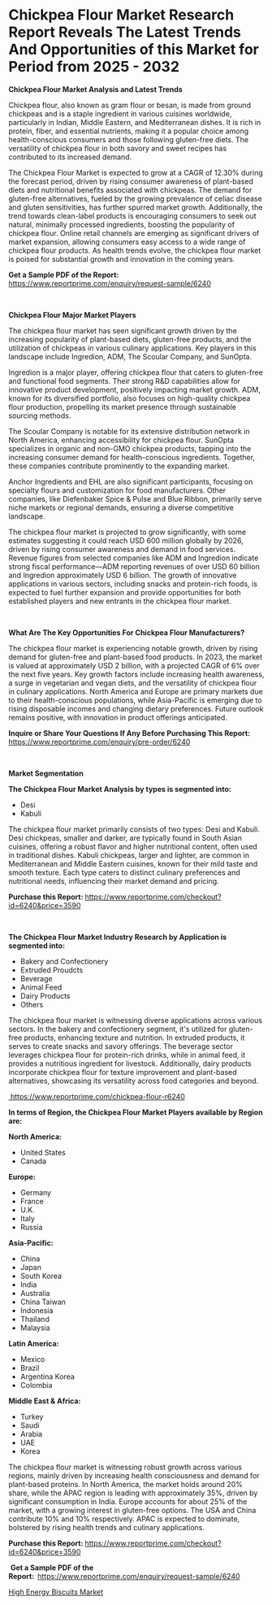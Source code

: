 <p><h1>Chickpea Flour Market Research Report Reveals The Latest Trends And Opportunities of this Market for Period from 2025 - 2032</h1></p><p><strong>Chickpea Flour Market Analysis and Latest Trends</strong></p>
<p><p>Chickpea flour, also known as gram flour or besan, is made from ground chickpeas and is a staple ingredient in various cuisines worldwide, particularly in Indian, Middle Eastern, and Mediterranean dishes. It is rich in protein, fiber, and essential nutrients, making it a popular choice among health-conscious consumers and those following gluten-free diets. The versatility of chickpea flour in both savory and sweet recipes has contributed to its increased demand.</p><p>The Chickpea Flour Market is expected to grow at a CAGR of 12.30% during the forecast period, driven by rising consumer awareness of plant-based diets and nutritional benefits associated with chickpeas. The demand for gluten-free alternatives, fueled by the growing prevalence of celiac disease and gluten sensitivities, has further spurred market growth. Additionally, the trend towards clean-label products is encouraging consumers to seek out natural, minimally processed ingredients, boosting the popularity of chickpea flour. Online retail channels are emerging as significant drivers of market expansion, allowing consumers easy access to a wide range of chickpea flour products. As health trends evolve, the chickpea flour market is poised for substantial growth and innovation in the coming years.</p></p>
<p><strong>Get a Sample PDF of the Report:&nbsp;</strong> <a href="https://www.reportprime.com/enquiry/request-sample/6240?utm_campaign=2723&utm_medium=2&utm_source=Github&utm_content=ia&utm_term=19032025&utm_id=chickpea-flour">https://www.reportprime.com/enquiry/request-sample/6240</a></p>
<p>&nbsp;</p>
<p><strong>Chickpea Flour Major Market Players</strong></p>
<p><p>The chickpea flour market has seen significant growth driven by the increasing popularity of plant-based diets, gluten-free products, and the utilization of chickpeas in various culinary applications. Key players in this landscape include Ingredion, ADM, The Scoular Company, and SunOpta.</p><p>Ingredion is a major player, offering chickpea flour that caters to gluten-free and functional food segments. Their strong R&D capabilities allow for innovative product development, positively impacting market growth. ADM, known for its diversified portfolio, also focuses on high-quality chickpea flour production, propelling its market presence through sustainable sourcing methods.</p><p>The Scoular Company is notable for its extensive distribution network in North America, enhancing accessibility for chickpea flour. SunOpta specializes in organic and non-GMO chickpea products, tapping into the increasing consumer demand for health-conscious ingredients. Together, these companies contribute prominently to the expanding market.</p><p>Anchor Ingredients and EHL are also significant participants, focusing on specialty flours and customization for food manufacturers. Other companies, like Diefenbaker Spice & Pulse and Blue Ribbon, primarily serve niche markets or regional demands, ensuring a diverse competitive landscape.</p><p>The chickpea flour market is projected to grow significantly, with some estimates suggesting it could reach USD 600 million globally by 2026, driven by rising consumer awareness and demand in food services. Revenue figures from selected companies like ADM and Ingredion indicate strong fiscal performance—ADM reporting revenues of over USD 60 billion and Ingredion approximately USD 6 billion. The growth of innovative applications in various sectors, including snacks and protein-rich foods, is expected to fuel further expansion and provide opportunities for both established players and new entrants in the chickpea flour market.</p></p>
<p>&nbsp;</p>
<p><strong>What Are The Key Opportunities For Chickpea Flour Manufacturers?</strong></p>
<p><p>The chickpea flour market is experiencing notable growth, driven by rising demand for gluten-free and plant-based food products. In 2023, the market is valued at approximately USD 2 billion, with a projected CAGR of 6% over the next five years. Key growth factors include increasing health awareness, a surge in vegetarian and vegan diets, and the versatility of chickpea flour in culinary applications. North America and Europe are primary markets due to their health-conscious populations, while Asia-Pacific is emerging due to rising disposable incomes and changing dietary preferences. Future outlook remains positive, with innovation in product offerings anticipated.</p></p>
<p><strong>Inquire or Share Your Questions If Any Before Purchasing This Report:</strong> <a href="https://www.reportprime.com/enquiry/pre-order/6240?utm_campaign=2723&utm_medium=2&utm_source=Github&utm_content=ia&utm_term=19032025&utm_id=chickpea-flour">https://www.reportprime.com/enquiry/pre-order/6240</a></p>
<p>&nbsp;</p>
<p><strong>Market Segmentation</strong></p>
<p><strong>The Chickpea Flour Market Analysis by types is segmented into:</strong></p>
<p><ul><li>Desi</li><li>Kabuli</li></ul></p>
<p><p>The chickpea flour market primarily consists of two types: Desi and Kabuli. Desi chickpeas, smaller and darker, are typically found in South Asian cuisines, offering a robust flavor and higher nutritional content, often used in traditional dishes. Kabuli chickpeas, larger and lighter, are common in Mediterranean and Middle Eastern cuisines, known for their mild taste and smooth texture. Each type caters to distinct culinary preferences and nutritional needs, influencing their market demand and pricing.</p></p>
<p><strong>Purchase this Report:&nbsp;</strong><a href="https://www.reportprime.com/checkout?id=6240&price=3590&utm_campaign=2723&utm_medium=2&utm_source=Github&utm_content=ia&utm_term=19032025&utm_id=chickpea-flour">https://www.reportprime.com/checkout?id=6240&price=3590</a></p>
<p>&nbsp;</p>
<p><strong>The Chickpea Flour Market Industry Research by Application is segmented into:</strong></p>
<p><ul><li>Bakery and Confectionery</li><li>Extruded Proudcts</li><li>Beverage</li><li>Animal Feed</li><li>Dairy Products</li><li>Others</li></ul></p>
<p><p>The chickpea flour market is witnessing diverse applications across various sectors. In the bakery and confectionery segment, it's utilized for gluten-free products, enhancing texture and nutrition. In extruded products, it serves to create snacks and savory offerings. The beverage sector leverages chickpea flour for protein-rich drinks, while in animal feed, it provides a nutritious ingredient for livestock. Additionally, dairy products incorporate chickpea flour for texture improvement and plant-based alternatives, showcasing its versatility across food categories and beyond.</p></p>
<p><a href="https://www.reportprime.com/chickpea-flour-r6240?utm_campaign=2723&utm_medium=2&utm_source=Github&utm_content=ia&utm_term=19032025&utm_id=chickpea-flour">&nbsp;https://www.reportprime.com/chickpea-flour-r6240</a></p>
<p><strong>In terms of Region, the Chickpea Flour Market Players available by Region are:</strong></p>
<p>
    <p> <strong> North America: </strong>
        <ul>
            <li>United States</li>
            <li>Canada</li>
        </ul>
        </p> 
    <p> <strong> Europe: </strong>
        <ul>
            <li>Germany</li>
            <li>France</li>
            <li>U.K.</li>
            <li>Italy</li>
            <li>Russia</li>
        </ul>
        </p> 
    <p> <strong> Asia-Pacific: </strong>
        <ul>
            <li>China</li>
            <li>Japan</li>
            <li>South Korea</li>
            <li>India</li>
            <li>Australia</li>
            <li>China Taiwan</li>
            <li>Indonesia</li>
            <li>Thailand</li>
            <li>Malaysia</li>
        </ul>
        </p> 
    <p> <strong> Latin America: </strong>
        <ul>
            <li>Mexico</li>
            <li>Brazil</li>
            <li>Argentina Korea</li>
            <li>Colombia</li>
        </ul>
        </p> 
    <p> <strong> Middle East & Africa: </strong>
        <ul>
            <li>Turkey</li>
            <li>Saudi</li>
            <li>Arabia</li>
            <li>UAE</li>
            <li>Korea</li>
        </ul>
    </p>
    </p>
<p><p>The chickpea flour market is witnessing robust growth across various regions, mainly driven by increasing health consciousness and demand for plant-based proteins. In North America, the market holds around 20% share, while the APAC region is leading with approximately 35%, driven by significant consumption in India. Europe accounts for about 25% of the market, with a growing interest in gluten-free options. The USA and China contribute 10% and 10% respectively. APAC is expected to dominate, bolstered by rising health trends and culinary applications.</p></p>
<p><strong>Purchase this Report: </strong><a href="https://www.reportprime.com/checkout?id=6240&price=3590&utm_campaign=2723&utm_medium=2&utm_source=Github&utm_content=ia&utm_term=19032025&utm_id=chickpea-flour">https://www.reportprime.com/checkout?id=6240&price=3590</a></p>
<p>&nbsp;<strong>Get a Sample PDF of the Report:&nbsp;&nbsp;</strong><a href="https://www.reportprime.com/enquiry/request-sample/6240?utm_campaign=2723&utm_medium=2&utm_source=Github&utm_content=ia&utm_term=19032025&utm_id=chickpea-flour">https://www.reportprime.com/enquiry/request-sample/6240</a></p>
<p><strong></strong></p>
<p><p><a href="https://github.com/hgf64gh/Market-Research-Report-List-2/blob/main/high-energy-biscuits-market.md?utm_campaign=2723&utm_medium=2&utm_source=Github&utm_content=ia&utm_term=19032025&utm_id=chickpea-flour">High Energy Biscuits Market</a></p></p>